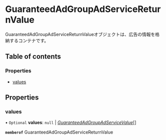 # GuaranteedAdGroupAdServiceReturnValue


<div lang=\"ja\">GuaranteedAdGroupAdServiceReturnValueオブジェクトは、広告の情報を格納するコンテナです。</div> 

## Table of contents

### Properties

- [values](guaranteedadgroupadservicereturnvalue.md#values)

## Properties

### values

• `Optional` **values**: ``null`` \| [*GuaranteedAdGroupAdServiceValue*](guaranteedadgroupadservicevalue.md)[]

**`memberof`** GuaranteedAdGroupAdServiceReturnValue
